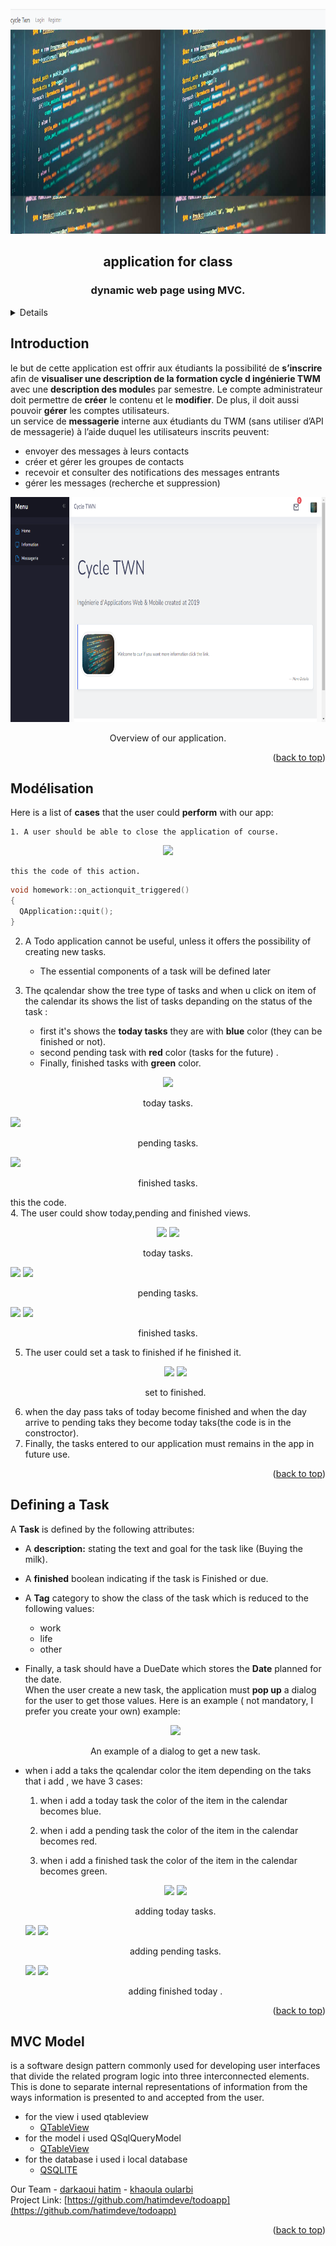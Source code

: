 
    

<div id="top"></div>



<!-- PROJECT LOGO -->
<br />
<div align="center">
    <img src="3.png" alt="Logo" width="800" height="360">
  <h2 align="center">application for class</h2>
  <h3 align="center">dynamic web page using  MVC.</h3>
</div>



<!-- TABLE OF CONTENTS -->
<details>
 <ol class="list-group list-group-numbered">
     <li class="list-group-item"> <a href="#Introduction">Introduction </a></li>
  <li class="list-group-item"> <a href="#Modélisation">Modélisation</a> </li>
  <li class="list-group-item"> <a href="#Defining-a-Task">Defining a Task</a> </li>
   <li class="list-group-item"> <a href="#MVC-Model">MVC Model</a> </li>
</ol>
</details>



<div id="Introduction">
  
<!-- ABOUT THE PROJECT -->
## Introduction
    
 le but de cette application est offrir aux étudiants la possibilité de **s’inscrire** afin de **visualiser une description de la formation cycle d ingénierie TWM** avec une **description des module**s par semestre. Le compte administrateur doit permettre de **créer** le contenu et le **modifier**. De plus, il doit aussi pouvoir **gérer** les comptes utilisateurs.
    <br />
 un service de **messagerie** interne aux étudiants du TWM (sans utiliser d’API de messagerie) à l’aide duquel les utilisateurs inscrits peuvent: 
    
  * envoyer des messages à leurs contacts
  * créer et gérer les groupes de contacts
  * recevoir et consulter des notifications des messages entrants
  * gérer les messages (recherche et suppression)

    
<div align="center">
    <img src="4.png" alt="Logo" width="800" height="360">
   <p align="center">Overview of our application.</p>
</div>
    
  
<p align="right">(<a href="#top">back to top</a>)</p>
    

    
<div id="Modélisation">
  
<!-- ABOUT THE PROJECT -->
## Modélisation
    
Here is a list of **cases** that the user could **perform** with our app:

    1. A user should be able to close the application of course.
    
   <p align="center">
     <img src="todo/2.png">
   </p> 
    
    this the code of this action.
   
   ```cpp
   void homework::on_actionquit_triggered()
{
     QApplication::quit();
}
   ```
   2. A Todo application cannot be useful, unless it offers the possibility of creating new tasks.
      * The essential components of a task will be defined later


   3. The qcalendar show the tree type of tasks and when u click on item of the calendar its shows the list of tasks depanding on the status of the task :
      *  first  it's shows the  **today tasks** they are with **blue** color (they can be finished or not).
      * second pending task with **red** color (tasks for the future) .
      * Finally,  finished tasks with **green** color.
    <div class="to">
   <p align="center">
     <img src="todo/13.png">
       <p align="center">today tasks.</p>
       <img src="todo/14.png">
        <p align="center">pending tasks.</p>
       <img src="todo/12.png">
       <p align="center">finished tasks.</p>
   </p> 
    </div>
    
    
this the code.
     <br/>
    4. The user could show today,pending and finished views.
    
   <p align="center">
     <img src="todo/10.png">
         <img src="todo/11.png">
       <p align="center">today tasks.</p>
       <img src="todo/5.png">
    <img src="todo/19.png">
        <p align="center">pending tasks.</p>
       <img src="todo/4.png">
    <img src="todo/8.png">
       <p align="center">finished tasks.</p>
   </p> 

   5. The user could set a task to finished if he finished it.
     <p align="center">
     <img src="todo/22.png">
           <img src="todo/23.png">
       <p align="center">set to finished.</p>
         </p> 
   6. when the day pass taks of today become finished and when the day arrive to pending taks they become today taks(the code is in the constroctor).
   7. Finally, the tasks entered to our application must remains in the app in future use.
    <p align="right">(<a href="#top">back to top</a>)</p>
    
    
<div id="Defining-a-Task">
  
<!-- ABOUT THE PROJECT -->
## Defining a Task
  A **Task** is defined by the following attributes:
   * A **description:** stating the text and goal for the task like (Buying the milk).
   * A **finished** boolean indicating if the task is Finished or due.
   * A **Tag** category to show the class of the task which is reduced to the following values:
     * work
     * life
     * other
   * Finally, a task should have a DueDate which stores the **Date** planned for the date.
    </br>
         When the user create a new task, the application must **pop up** a dialog for the user to get those values. Here is an example ( not mandatory, I prefer you create your own) example:
    
    
    
    
       <p align="center">
     <img src="todo/7.png">
       <p align="center">An example of a dialog to get a new task.</p>
   </p> 
   
   
   
   
   
   
   
   
   
   * when i add a taks the qcalendar color the item depending on the taks that  i add , we have 3 cases:
 
       1. when i add a today task the color of the item in the calendar becomes blue.
    
       2. when i add a pending task the color of the item in the calendar becomes red.
      
       3. when i add a finished task the color of the item in the calendar becomes green.
     
    
    
      <p align="center">
        <img src="todo/15.png">
    
        <img src="todo/16.png">
    
     <p align="center">adding today tasks.</p>
     <img src="todo/17.png">
    
        <img src="todo/18.png">
    
     <p align="center">adding pending tasks.</p>
     <img src="todo/20.png">
    
        <img src="todo/21.png">
         <p align="center">adding finished today .</p>
        
   </p>
      <p align="right">(<a href="#top">back to top</a>)</p> 
     
    
       
     
     
     
     
  <div id="MVC-Model">
  
<!-- ABOUT THE PROJECT -->
## MVC Model
 is a software design pattern commonly used for developing user interfaces that divide the related program logic into three interconnected elements. This is done to separate internal representations of information from the ways information is presented to and accepted from the user.
    
    
    
    
   * for the view i used qtableview
     * [QTableView](https://doc.qt.io/qt-5/qtableview.html#:~:text=A%20QTableView%20implements%20a%20table,by%20Qt's%20model%2Fview%20architecture.)
   * for the model i used QSqlQueryModel
     * [QTableView](https://doc.qt.io/qt-5/qsqlquerymodel.html)
   * for the database i used i local database 
     * [QSQLITE](https://doc.qt.io/qt-5/sql-driver.html)
 
Our Team - [darkaoui hatim](https://github.com/hatimdeve) - [khaoula oularbi](https://github.com/Khawla1609)
      </br>
Project Link: [https://github.com/hatimdeve/todoapp](https://github.com/hatimdeve/todoapp)

   <p align="right">(<a href="#top">back to top</a>)</p>
